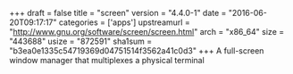 +++
draft = false
title = "screen"
version = "4.4.0-1"
date = "2016-06-20T09:17:17"
categories = ['apps']
upstreamurl = "http://www.gnu.org/software/screen/screen.html"
arch = "x86_64"
size = "443688"
usize = "872591"
sha1sum = "b3ea0e1335c54719369d04751514f3562a41c0d3"
+++
A full-screen window manager that multiplexes a physical terminal